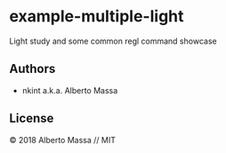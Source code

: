 # example-multiple-light

Light study and some common regl command showcase

## Authors

- nkint a.k.a. Alberto Massa

## License

&copy; 2018 Alberto Massa // MIT
